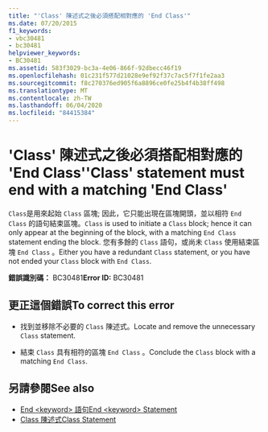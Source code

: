 ```yaml
---
title: "'Class' 陳述式之後必須搭配相對應的 'End Class'"
ms.date: 07/20/2015
f1_keywords:
- vbc30481
- bc30481
helpviewer_keywords:
- BC30481
ms.assetid: 583f3029-bc3a-4e06-866f-92dbecc46f19
ms.openlocfilehash: 01c231f577d21028e9ef92f37c7ac5f7f1fe2aa3
ms.sourcegitcommit: f8c270376ed905f6a8896ce0fe25b4f4b38ff498
ms.translationtype: MT
ms.contentlocale: zh-TW
ms.lasthandoff: 06/04/2020
ms.locfileid: "84415384"
---
```

# <a name="class-statement-must-end-with-a-matching-end-class"></a><span data-ttu-id="59be7-102">'Class' 陳述式之後必須搭配相對應的 'End Class'</span><span class="sxs-lookup"><span data-stu-id="59be7-102">'Class' statement must end with a matching 'End Class'</span></span>
<span data-ttu-id="59be7-103">`Class`是用來起始 `Class` 區塊; 因此，它只能出現在區塊開頭，並以相符 `End Class` 的語句結束區塊。</span><span class="sxs-lookup"><span data-stu-id="59be7-103">`Class` is used to initiate a `Class` block; hence it can only appear at the beginning of the block, with a matching `End Class` statement ending the block.</span></span> <span data-ttu-id="59be7-104">您有多餘的 `Class` 語句，或尚未 `Class` 使用結束區塊 `End Class` 。</span><span class="sxs-lookup"><span data-stu-id="59be7-104">Either you have a redundant `Class` statement, or you have not ended your `Class` block with `End Class`.</span></span>  
  
 <span data-ttu-id="59be7-105">**錯誤識別碼：** BC30481</span><span class="sxs-lookup"><span data-stu-id="59be7-105">**Error ID:** BC30481</span></span>  
  
## <a name="to-correct-this-error"></a><span data-ttu-id="59be7-106">更正這個錯誤</span><span class="sxs-lookup"><span data-stu-id="59be7-106">To correct this error</span></span>  
  
- <span data-ttu-id="59be7-107">找到並移除不必要的 `Class` 陳述式。</span><span class="sxs-lookup"><span data-stu-id="59be7-107">Locate and remove the unnecessary `Class` statement.</span></span>  
  
- <span data-ttu-id="59be7-108">結束 `Class` 具有相符的區塊 `End Class` 。</span><span class="sxs-lookup"><span data-stu-id="59be7-108">Conclude the `Class` block with a matching `End Class`.</span></span>  
  
## <a name="see-also"></a><span data-ttu-id="59be7-109">另請參閱</span><span class="sxs-lookup"><span data-stu-id="59be7-109">See also</span></span>

- [<span data-ttu-id="59be7-110">End \<keyword> 語句</span><span class="sxs-lookup"><span data-stu-id="59be7-110">End \<keyword> Statement</span></span>](../statements/end-keyword-statement.md)
- [<span data-ttu-id="59be7-111">Class 陳述式</span><span class="sxs-lookup"><span data-stu-id="59be7-111">Class Statement</span></span>](../statements/class-statement.md)
